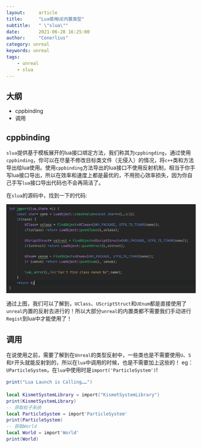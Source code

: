 ```yaml
---
layout:     article
title:      "Lua使用UE内置类型"
subtitle:   " \"slua\""
date:       2021-06-28 16:25:00
author:     "Conerlius"
category: unreal
keywords: unreal
tags:
    - unreal
    - slua
---
```


## 大纲

- cppbinding
- 调用

## cppbinding

`slua`提供基于模板展开的lua接口绑定方法，我们称其为`cppbingding`，通过使用`cppbinding`，你可以在尽量不修改目标类文件（无侵入）的情况，将`c++`类和方法导出给lua使用。使用`cppbinding`方法导出的lua接口不使用反射机制，相当于你手写lua接口导出，所以在效率和速度上都是最优的，不用担心效率损失，因为你自己手写`lua`接口导出代码也不会再简洁了。

在`slua`的源码中，找到一下的代码:

![](/images/computer/game/ue/slua/2.png)

通过上图，我们可以了解到，`UClass`、`UScriptStruct`和`UEnum`都是直接使用了`unreal`内置的反射去进行的！所以大部分`unreal`的内置类都不需要我们手动进行`Regist`到lua中才能使用了！

## 调用

在说使用之前，需要了解到在`Unreal`的类型反射中，一些类也是不需要使用`U`、`S`和`F`开头就能反射到的，所以在`lua`中调用的时候，也是不需要加上这些的！
eg：`UParticleSystem`，在`lua`中使用时是`import('ParticleSystem')`!


```lua
print("Lua Launch is Calling……")

local KismetSystemLibrary = import("KismetSystemLibrary")
print(KismetSystemLibrary)
-- 获取粒子系统
local ParticleSystem = import'ParticleSystem'
print(ParticleSystem)
-- 获取World
local World = import'World'
print(World)
```